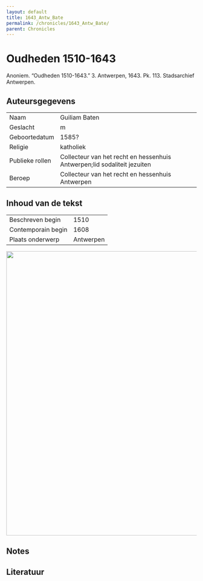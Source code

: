 ```yaml
---
layout: default
title: 1643_Antw_Bate
permalink: /chronicles/1643_Antw_Bate/
parent: Chronicles
--- 
```



# Oudheden 1510-1643 

Anoniem. “Oudheden 1510-1643.” 3. Antwerpen, 1643. Pk. 113. Stadsarchief Antwerpen. 

## Auteursgegevens 

| | | 
| --------------- | --------------- | 
| Naam | Guiliam Baten | 
| Geslacht | m | 
| Geboortedatum | 1585? | 
| Religie | katholiek | 
| Publieke rollen | Collecteur van het recht en hessenhuis Antwerpen;lid sodaliteit jezuiten | 
| Beroep | Collecteur van het recht en hessenhuis Antwerpen | 

## Inhoud van de tekst 

| | | 
| --------------- | --------------- | 
| Beschreven begin | 1510 | 
| Contemporain begin | 1608 | 
| Plaats onderwerp | Antwerpen | 

[<img src="..\..\barplots_chronicles\1643_Antw_Bate.jpg" width="750"/>](..\..\barplots_chronicles\1643_Antw_Bate.jpg) 

## Notes 

## Literatuur 

